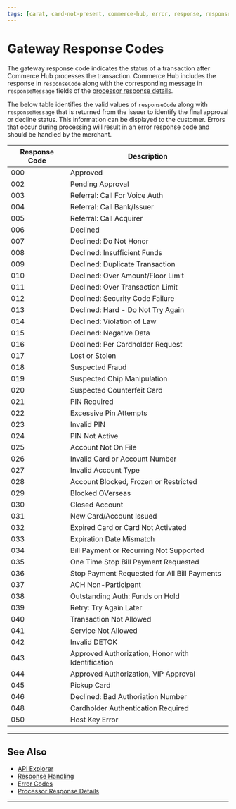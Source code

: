 ```yaml
---
tags: [carat, card-not-present, commerce-hub, error, response, response-codes, card-present]
---
```


# Gateway Response Codes 

The gateway response code indicates the status of a transaction after Commerce Hub processes the transaction. Commerce Hub includes the response in `responseCode` along with the corresponding message in `responseMessage` fields of the [processor response details](?path=docs/Resources/Master-Data/Processor-Response-Details.md). 

The below table identifies the valid values of `responseCode` along with `responseMessage` that is returned from the issuer to identify the final approval or decline status. This information can be displayed to the customer. Errors that occur during processing will result in an error response code and should be handled by the merchant. 

| Response Code | Description |
| ---------- | --------------- |
| 000 | Approved |
| 002 | Pending Approval |
| 003 | Referral: Call For Voice Auth |
| 004 | Referral: Call Bank/Issuer |
| 005 | Referral: Call Acquirer |
| 006 | Declined |
| 007 | Declined: Do Not Honor |
| 008 | Declined: Insufficient Funds |
| 009 | Declined: Duplicate Transaction |
| 010 | Declined: Over Amount/Floor Limit |
| 011 | Declined: Over Transaction Limit |
| 012 | Declined: Security Code Failure |
| 013 | Declined: Hard - Do Not Try Again |
| 014 | Declined: Violation of Law 
| 015 | Declined: Negative Data |
| 016 | Declined: Per Cardholder Request |
| 017 | Lost or Stolen |
| 018 | Suspected Fraud |
| 019 | Suspected Chip Manipulation |
| 020 | Suspected Counterfeit Card
| 021 | PIN Required |
| 022 | Excessive Pin Attempts |
| 023 | Invalid PIN | 
| 024 | PIN Not Active |
| 025 | Account Not On File |
| 026 | Invalid Card or Account Number |
| 027 | Invalid Account Type |
| 028 | Account Blocked, Frozen or Restricted |
| 029 | Blocked OVerseas |
| 030 | Closed Account |
| 031 | New Card/Account Issued |
| 032 | Expired Card or Card Not Activated |
| 033 | Expiration Date Mismatch |
| 034 | Bill Payment or Recurring Not Supported |
| 035 | One Time Stop Bill Payment Requested |
| 036 | Stop Payment Requested for All Bill Payments |
| 037 | ACH Non-Participant
| 038 | Outstanding Auth: Funds on Hold |
| 039 | Retry: Try Again Later |
| 040 | Transaction Not Allowed |
| 041 | Service Not Allowed |
| 042 | Invalid DETOK |
| 043 | Approved Authorization, Honor with Identification |
| 044 | Approved Authorization, VIP Approval |
| 045 | Pickup Card |
| 046 | Declined: Bad Authoriation Number |
| 048 | Cardholder Authentication Required |
| 050 | Host Key Error |

---

## See Also

- [API Explorer](../api/?type=post&path=/payments/v1/charges)
- [Response Handling](?path=docs/Resources/Guides/Response-Codes/Response-Handling.md)
- [Error Codes](?path=docs/Resources/Guides/Response-Codes/Error-Code.md)
- [Processor Response Details](?path=docs/Resources/Master-Data/Processor-Response-Details.md)

---

